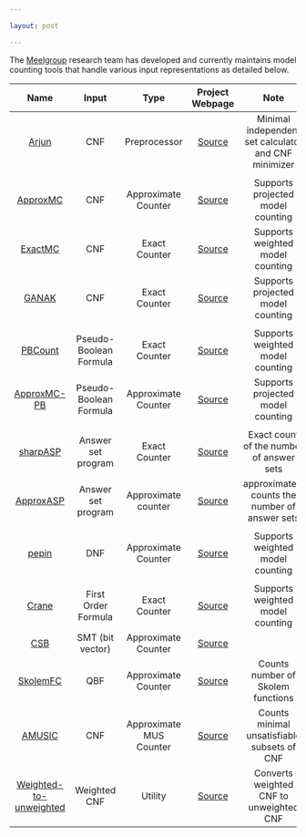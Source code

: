 ```yaml
---

layout: post

---
```


The [Meelgroup](https://meelgroup.github.io/) research team has developed and currently maintains model counting tools that handle various input representations as detailed below.


| Name              | Input             | Type                  | Project Webpage                                       | Note      |
|:---:                |:---:                | :---:                   |:---:                                                    |:---:        |
|[Arjun](https://github.com/meelgroup/arjun/)           | CNF                    | Preprocessor           | [Source](https://github.com/meelgroup/arjun/)         | Minimal independent set calculator and CNF minimizer|
||||
|[ApproxMC](https://github.com/meelgroup/approxmc/)     | CNF                    | Approximate Counter    | [Source](https://github.com/meelgroup/approxmc/)      | Supports projected model counting |
|[ExactMC](https://github.com/meelgroup/KCBox)          | CNF                    | Exact Counter          | [Source](https://github.com/meelgroup/KCBox)          | Supports weighted model counting|
|[GANAK](https://github.com/meelgroup/ganak/)           | CNF                    | Exact Counter          | [Source](https://github.com/meelgroup/ganak/)         | Supports projected model counting|
||||
|[PBCount](https://github.com/grab/pbcount)             | Pseudo-Boolean Formula | Exact Counter          | [Source](https://github.com/grab/pbcount)             | Supports weighted model counting|
|[ApproxMC-PB](https://github.com/meelgroup/approxmcpb/)| Pseudo-Boolean Formula | Approximate Counter    | [Source](https://github.com/meelgroup/approxmcpb/)    | Supports projected model counting|
||||
|[sharpASP](https://github.com/meelgroup/sharpASP)      | Answer set program     | Exact Counter          | [Source](https://github.com/meelgroup/sharpASP)       | Exact count of the number of answer sets|
|[ApproxASP](https://github.com/meelgroup/ApproxASP2)  | Answer set program      | Approximate counter    | [Source](https://github.com/meelgroup/ApproxASP2)     | approximately counts the number of answer sets
||||
|[pepin](https://github.com/meelgroup/pepin/)           | DNF                    | Approximate Counter    | [Source](https://github.com/meelgroup/pepin/)         | Supports weighted model counting|
||||
|[Crane](https://github.com/dilkas/crane)               | First Order Formula    | Exact Counter          | [Source](https://github.com/dilkas/crane)             | Supports weighted model counting|
|[CSB](https://github.com/meelgroup/csb/)               | SMT (bit vector)       | Approximate Counter    | [Source](https://github.com/meelgroup/csb/)           ||
|[SkolemFC](https://github.com/meelgroup/skolemfc/)     | QBF                    | Approximate Counter    | [Source](https://github.com/meelgroup/skolemfc/)      |Counts number of Skolem functions|
|[AMUSIC](https://github.com/jar-ben/amusic)            | CNF                    | Approximate MUS Counter| [Source](https://github.com/jar-ben/amusic)           |Counts minimal unsatisfiable subsets of CNF|
|[Weighted-to-unweighted](https://github.com/meelgroup/weighted-to-unweighted)   | Weighted CNF           | Utility               | [Source](https://github.com/meelgroup/weighted-to-unweighted)      | Converts weighted CNF to unweighted CNF|
